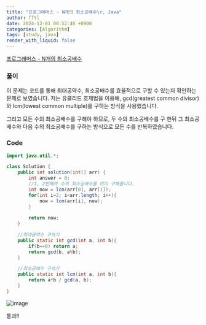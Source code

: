 ```yaml
---
title: "프로그래머스 - N개의 최소공배수\r, Java"
author: fftl
date: 2024-12-01 00:52:40 +0900
categories: [Algorithm]
tags: [study, java]
render_with_liquid: false
---
```


[프로그래머스 - N개의 최소공배수](https://school.programmers.co.kr/learn/courses/30/lessons/12953)

### 풀이
이 문제는 코드를 통해 최대공약수, 최소공배수를 효율적으로 구할 수 있는지 확인하는 문제로 보였습니다. 저는 유클리드 호제법을 이용해, gcd(greatest common divisor)와 lcm(lowest common multiple)를 구하는 방식을 사용했습니다.

그리고 모든 수의 최소공배수를 구해야 하므로, 두 수의 최소공배수를 구 한뒤 그 최소공배수와 다음 수의 최소공배수를 구하는 방식으로 모든 수를 반복하였습니다.

### Code
```java
import java.util.*;

class Solution {
    public int solution(int[] arr) {
        int answer = 0;
        //1, 2번째의 수의 최소공배수를 미리 구해줍니다.
        int now = lcm(arr[0], arr[1]);
        for(int i=2; i<arr.length; i++){
            now = lcm(arr[i], now);
        }
        
        return now;
    }

	//최대공약수 구하기
    public static int gcd(int a, int b){
        if(b==0) return a;
        return gcd(b, a%b);
    }

	//최소공배수 구하기
    public static int lcm(int a, int b){
        return a*b / gcd(a, b);
    }
}
```

![image](https://github.com/user-attachments/assets/be433db0-ac29-467f-b867-3391358d0c84)

통과!!
